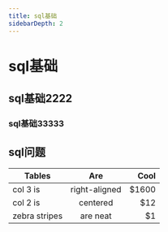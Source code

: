 ```yaml
---
title: sql基础
sidebarDepth: 2
---
```


# sql基础
## sql基础2222
### sql基础33333
## sql问题
| Tables        | Are           | Cool  |
| ------------- |:-------------:| -----:|
| col 3 is      | right-aligned | $1600 |
| col 2 is      | centered      |   $12 |
| zebra stripes | are neat      |    $1 |
